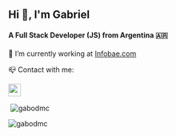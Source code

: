 <h2 align="left">Hi 👋, I'm Gabriel</h2>

<h4 align="left">A Full Stack Developer (JS) from Argentina 🇦🇷</h4>

🌱 I’m currently working at <a href="https://www.infobae.com" target="blank">Infobae.com</a>

📪 Contact with me: 

<a href="https://linkedin.com/in/gabrieldmc" target="blank"><img align="center" src="https://raw.githubusercontent.com/rahuldkjain/github-profile-readme-generator/master/src/images/icons/Social/linked-in-alt.svg" alt="gabrieldmc" height="25" width="25" /></a>

<p>&nbsp;<img align="center" src="https://github-readme-stats.vercel.app/api?username=gabodmc&show_icons=true&locale=en" alt="gabodmc" /></p> <p><img align="left" src="https://github-readme-stats.vercel.app/api/top-langs?username=gabodmc&show_icons=true&locale=en&layout=compact" alt="gabodmc" /></p>
